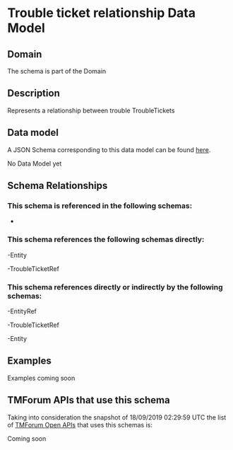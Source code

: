 # Trouble ticket relationship Data Model

## Domain

The  schema is part of the  Domain

## Description

Represents a relationship between trouble TroubleTickets

## Data model

A JSON Schema corresponding to this data model can be found
[here](https://github.com/tmforum-rand/schemas/blob/master/Common/TroubleTicketRelationship.schema.json).

No Data Model yet

## Schema Relationships

### This schema is referenced in the following schemas:

-

### This schema references the following schemas directly:

-Entity

-TroubleTicketRef

### This schema references directly or indirectly by the following schemas:

-EntityRef

-TroubleTicketRef

-Entity



## Examples

Examples coming soon

## TMForum APIs that use this schema

Taking into consideration the snapshot of 18/09/2019 02:29:59 UTC the list of [TMForum Open APIs](https://www.tmforum.org/open-apis/) that uses this schemas is:

Coming soon